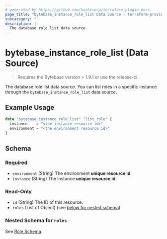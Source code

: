 ```yaml
---
# generated by https://github.com/hashicorp/terraform-plugin-docs
page_title: "bytebase_instance_role_list Data Source - terraform-provider-bytebase"
subcategory: ""
description: |-
  The database role list data source.
---
```


# bytebase_instance_role_list (Data Source)

> Requires the Bytebase version > 1.9.1 or use the release-ci.

The database role list data source. You can list roles in a specific instance through the `bytebase_instance_role_list` data source.

## Example Usage

```terraform
data "bytebase_instance_role_list" "list_role" {
  instance    = "<the instance resource id>"
  environment = "<the environment resource id>"
}
```

## Schema

### Required

- `environment` (String) The environment **unique resource id**.
- `instance` (String) The instance **unique resource id**.

### Read-Only

- `id` (String) The ID of this resource.
- `roles` (List of Object) (see [below for nested schema](#nestedatt--roles))

<a id="nestedatt--roles"></a>

### Nested Schema for `roles`

See [Role Schema](https://registry.terraform.io/providers/bytebase/bytebase/latest/docs/data-sources/instance_role#schema).